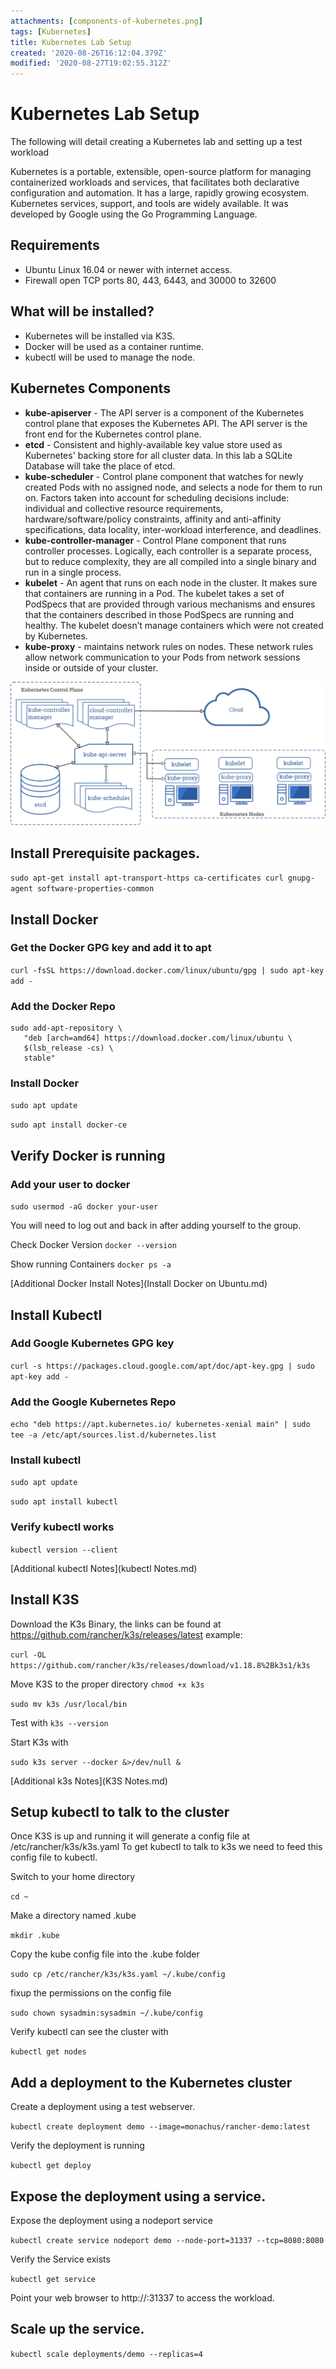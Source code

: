 ```yaml
---
attachments: [components-of-kubernetes.png]
tags: [Kubernetes]
title: Kubernetes Lab Setup
created: '2020-08-26T16:12:04.379Z'
modified: '2020-08-27T19:02:55.312Z'
---
```


# Kubernetes Lab Setup

The following will detail creating a Kubernetes lab and setting up a test workload

Kubernetes is a portable, extensible, open-source platform for managing containerized workloads and services, that facilitates both declarative configuration and automation. It has a large, rapidly growing ecosystem. Kubernetes services, support, and tools are widely available. It was developed by Google using the Go Programming Language.

## Requirements

* Ubuntu Linux 16.04 or newer with internet access.
* Firewall open TCP ports 80, 443, 6443, and 30000 to 32600

## What will be installed?

* Kubernetes will be installed via K3S.
* Docker will be used as a container runtime.
* kubectl will be used to manage the node.

## Kubernetes Components

* **kube-apiserver**  - The API server is a component of the Kubernetes control plane that exposes the Kubernetes API. The API server is the front end for the Kubernetes control plane.
* **etcd**  -  Consistent and highly-available key value store used as Kubernetes' backing store for all cluster data.  In this lab a SQLite Database will take the place of etcd. 
* **kube-scheduler**  - Control plane component that watches for newly created Pods with no assigned node, and selects a node for them to run on. Factors taken into account for scheduling decisions include: individual and collective resource requirements, hardware/software/policy constraints, affinity and anti-affinity specifications, data locality, inter-workload interference, and deadlines.
* **kube-controller-manager**  - Control Plane component that runs controller processes. Logically, each controller is a separate process, but to reduce complexity, they are all compiled into a single binary and run in a single process.
* **kubelet**  - An agent that runs on each node in the cluster. It makes sure that containers are running in a Pod. The kubelet takes a set of PodSpecs that are provided through various mechanisms and ensures that the containers described in those PodSpecs are running and healthy. The kubelet doesn’t manage containers which were not created by Kubernetes.
* **kube-proxy**  - maintains network rules on nodes. These network rules allow network communication to your Pods from network sessions inside or outside of your cluster.


![components-of-kubernetes](../attachments/components-of-kubernetes.png)

## Install Prerequisite packages. 

`sudo apt-get install apt-transport-https ca-certificates curl gnupg-agent software-properties-common`

## Install Docker

### Get the Docker GPG key and add it to apt
`curl -fsSL https://download.docker.com/linux/ubuntu/gpg | sudo apt-key add -`

### Add the Docker Repo
```
sudo add-apt-repository \
   "deb [arch=amd64] https://download.docker.com/linux/ubuntu \
   $(lsb_release -cs) \
   stable"
```

### Install Docker
`sudo apt update`

`sudo apt install docker-ce`

## Verify Docker is running

### Add your user to docker
`sudo usermod -aG docker your-user`

You will need to log out and back in after adding yourself to the group. 

Check Docker Version
`docker --version`

Show running Containers
`docker ps -a`

[Additional Docker Install Notes](Install Docker on Ubuntu.md)

## Install Kubectl

### Add Google Kubernetes GPG key
`curl -s https://packages.cloud.google.com/apt/doc/apt-key.gpg | sudo apt-key add -`

### Add the Google Kubernetes Repo
`echo "deb https://apt.kubernetes.io/ kubernetes-xenial main" | sudo tee -a /etc/apt/sources.list.d/kubernetes.list`

### Install kubectl
`sudo apt update`

`sudo apt install kubectl`

### Verify kubectl works
`kubectl version --client`

[Additional kubectl Notes](kubectl Notes.md)


## Install K3S

Download the K3s Binary, the links can be found at https://github.com/rancher/k3s/releases/latest
example:

`curl -OL https://github.com/rancher/k3s/releases/download/v1.18.8%2Bk3s1/k3s`

Move K3S to the proper directory
`chmod +x k3s `

`sudo mv k3s /usr/local/bin`

Test with 
`k3s --version`

Start K3s with 

`sudo k3s server --docker &>/dev/null &`

[Additional k3s Notes](K3S Notes.md)

## Setup kubectl to talk to the cluster

Once K3S is up and running it will generate a config file at /etc/rancher/k3s/k3s.yaml
To get kubectl to talk to k3s we need to feed this config file to kubectl.  

Switch to your home directory

`cd ~`

Make a directory named .kube

`mkdir .kube`

Copy the kube config file into the .kube folder 

`sudo cp /etc/rancher/k3s/k3s.yaml ~/.kube/config`

fixup the permissions on the config file


`sudo chown sysadmin:sysadmin ~/.kube/config`

Verify kubectl can see the cluster with 

`kubectl get nodes`

## Add a deployment to the Kubernetes cluster

Create a deployment using a test webserver.

`kubectl create deployment demo --image=monachus/rancher-demo:latest`

Verify the deployment is running

`kubectl get deploy`

## Expose the deployment using a service. 

Expose the deployment using a nodeport service

`kubectl create service nodeport demo --node-port=31337 --tcp=8080:8080`

Verify the Service exists

`kubectl get service`

Point your web browser to http://<node IP>:31337 to access the workload.

## Scale up the service. 

`kubectl scale deployments/demo --replicas=4`








